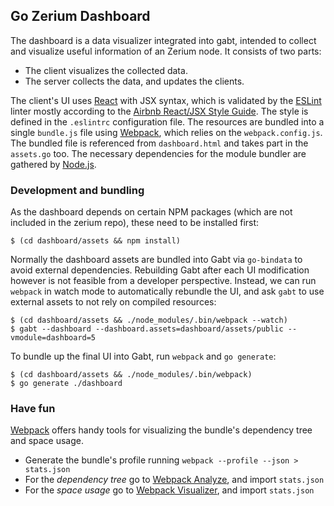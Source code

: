 ## Go Zerium Dashboard

The dashboard is a data visualizer integrated into gabt, intended to collect and visualize useful information of an Zerium node. It consists of two parts:

* The client visualizes the collected data.
* The server collects the data, and updates the clients.

The client's UI uses [React][React] with JSX syntax, which is validated by the [ESLint][ESLint] linter mostly according to the [Airbnb React/JSX Style Guide][Airbnb]. The style is defined in the `.eslintrc` configuration file. The resources are bundled into a single `bundle.js` file using [Webpack][Webpack], which relies on the `webpack.config.js`. The bundled file is referenced from `dashboard.html` and takes part in the `assets.go` too. The necessary dependencies for the module bundler are gathered by [Node.js][Node.js].

### Development and bundling

As the dashboard depends on certain NPM packages (which are not included in the zerium repo), these need to be installed first:

```
$ (cd dashboard/assets && npm install)
```

Normally the dashboard assets are bundled into Gabt via `go-bindata` to avoid external dependencies. Rebuilding Gabt after each UI modification however is not feasible from a developer perspective. Instead, we can run `webpack` in watch mode to automatically rebundle the UI, and ask `gabt` to use external assets to not rely on compiled resources:

```
$ (cd dashboard/assets && ./node_modules/.bin/webpack --watch)
$ gabt --dashboard --dashboard.assets=dashboard/assets/public --vmodule=dashboard=5
```

To bundle up the final UI into Gabt, run `webpack` and `go generate`:

```
$ (cd dashboard/assets && ./node_modules/.bin/webpack)
$ go generate ./dashboard
```

### Have fun

[Webpack][Webpack] offers handy tools for visualizing the bundle's dependency tree and space usage.

* Generate the bundle's profile running `webpack --profile --json > stats.json`
* For the _dependency tree_ go to [Webpack Analyze][WA], and import `stats.json`
* For the _space usage_ go to [Webpack Visualizer][WV], and import `stats.json`

[React]: https://reactjs.org/
[ESLint]: https://eslint.org/
[Airbnb]: https://github.com/airbnb/javascript/tree/master/react
[Webpack]: https://webpack.github.io/
[WA]: http://webpack.github.io/analyse/
[WV]: http://chrisbateman.github.io/webpack-visualizer/
[Node.js]: https://nodejs.org/en/
